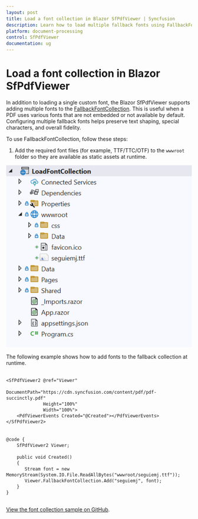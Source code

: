 ```yaml
---
layout: post
title: Load a font collection in Blazor SfPdfViewer | Syncfusion
description: Learn how to load multiple fallback fonts using FallbackFontCollection in the Blazor SfPdfViewer to ensure accurate rendering of PDFs with diverse fonts.
platform: document-processing
control: SfPdfViewer
documentation: ug
---
```


# Load a font collection in Blazor SfPdfViewer

In addition to loading a single custom font, the Blazor SfPdfViewer supports adding multiple fonts to the [FallbackFontCollection](https://help.syncfusion.com/cr/blazor/Syncfusion.Blazor.SfPdfViewer.PdfViewerBase.html#Syncfusion_Blazor_SfPdfViewer_PdfViewerBase_FallbackFontCollection). This is useful when a PDF uses various fonts that are not embedded or not available by default. Configuring multiple fallback fonts helps preserve text shaping, special characters, and overall fidelity.

To use FallbackFontCollection, follow these steps:

1. Add the required font files (for example, TTF/TTC/OTF) to the `wwwroot` folder so they are available as static assets at runtime.

![Font files added under wwwroot for use with FallbackFontCollection](../../blazor-classic/images/load-font-collection.png)

The following example shows how to add fonts to the fallback collection at runtime.

```cshtml

<SfPdfViewer2 @ref="Viewer" 
              DocumentPath="https://cdn.syncfusion.com/content/pdf/pdf-succinctly.pdf"
              Height="100%"
              Width="100%">
    <PdfViewerEvents Created="@Created"></PdfViewerEvents>
</SfPdfViewer2>
 

@code {
    SfPdfViewer2 Viewer;
    
    public void Created()
    {
       Stream font = new MemoryStream(System.IO.File.ReadAllBytes("wwwroot/seguiemj.ttf"));
       Viewer.FallbackFontCollection.Add("seguiemj", font);
    }
}
    
```
[View the font collection sample on GitHub](https://github.com/SyncfusionExamples/blazor-pdf-viewer-examples/tree/master/Load%20and%20Save/Load%20font%20collection%20in%20PDF%20document).
